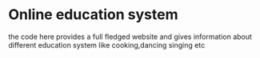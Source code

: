 # Online education system
the code here provides a full fledged website and gives information about different education system like cooking,dancing singing etc
